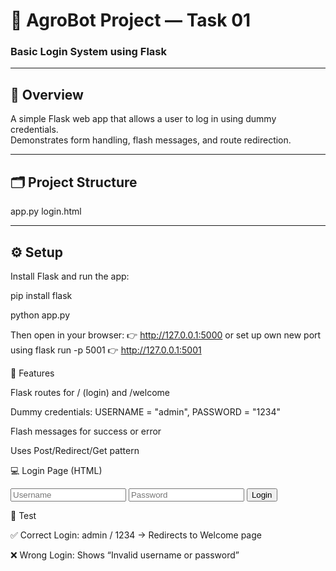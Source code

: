 # 🌾 AgroBot Project — Task 01  
### **Basic Login System using Flask**

---

## 📘 Overview
A simple Flask web app that allows a user to log in using dummy credentials.  
Demonstrates form handling, flash messages, and route redirection.

---

## 🗂️ Project Structure

app.py
login.html



---

## ⚙️ Setup

Install Flask and run the app:

pip install flask

python app.py

Then open in your browser:
👉 http://127.0.0.1:5000  or set up own new port
using flask run -p 5001 👉 http://127.0.0.1:5001

🧩 Features

Flask routes for / (login) and /welcome

Dummy credentials:
USERNAME = "admin", PASSWORD = "1234"

Flash messages for success or error

Uses Post/Redirect/Get pattern


💻 Login Page (HTML)

<form method="POST">
  <input type="text" name="username" placeholder="Username" required />
  <input type="password" name="password" placeholder="Password" required />
  <button type="submit">Login</button>
</form>


🧪 Test

✅ Correct Login: admin / 1234 → Redirects to Welcome page

❌ Wrong Login: Shows “Invalid username or password”


